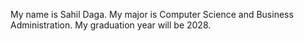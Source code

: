 My name is Sahil Daga.
My major is Computer Science and Business Administration.
My graduation year will be 2028.
